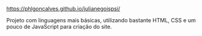 https://phlgoncalves.github.io/julianegoispsi/ 

Projeto com linguagens mais básicas, utilizando bastante HTML, CSS e um pouco de JavaScript para criação do site. 
